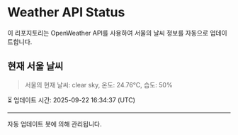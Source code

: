 
# Weather API Status

이 리포지토리는 OpenWeather API를 사용하여 서울의 날씨 정보를 자동으로 업데이트합니다.

## 현재 서울 날씨
> 서울의 현재 날씨: clear sky, 온도: 24.76°C, 습도: 50%

⏳ 업데이트 시간: 2025-09-22 16:34:37 (UTC)

---
자동 업데이트 봇에 의해 관리됩니다.
